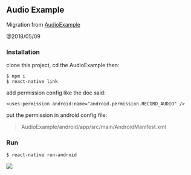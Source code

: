 Audio Example
------------------

Migration from [AudioExample](https://github.com/jsierles/react-native-audio/tree/master/AudioExample)

@2018/05/09


### Installation

clone this project, cd the AudioExample then:

```
$ npm i
$ react-native link
```

add permission config like the doc said:

```
<uses-permission android:name="android.permission.RECORD_AUDIO" />
```

put the permission in android config file: 

> AudioExample/android/app/src/main/AndroidManifest.xml


### Run

```
$ react-native run-android
```


![](screenshots.png)